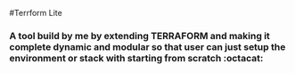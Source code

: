#Terrform Lite

### A tool build by me by extending TERRAFORM and making it complete dynamic and modular so that user can just setup the environment or stack with starting from scratch :octacat: